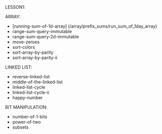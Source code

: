 LESSON1:

ARRAY:
 - [running-sum-of-1d-array] (/array/prefix_sums/run_sum_of_1day_array)
 - range-sum-query-immutable 
 - range-sum-query-2d-immutable
 - move-zeroes
 - sort-colors
 - sort-array-by-parity
 - sort-array-by-parity-ii

LINKED LIST:
 - reverse-linked-list
 - middle-of-the-linked-list
 - linked-list-cycle
 - linked-list-cycle-ii
 - happy-number

BIT MANIPULATION:
 - number-of-1-bits
 - power-of-two
 - subsets